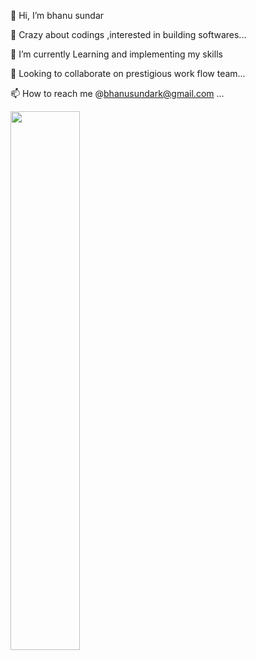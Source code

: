 👋 Hi, I’m bhanu sundar

👀 Crazy about codings ,interested in building softwares...

🌱 I’m currently Learning and implementing my skills

💞️ Looking to collaborate on prestigious work flow team...

📫 How to reach me @bhanusundark@gmail.com ...


<img align="left" width="47%" src="https://github-readme-stats.vercel.app/api/top-langs/?username=Sundar321&layout=compact" />
<!--<img align="left" width="47%" src="https://github-readme-stats.vercel.app/api?username=Sundar321&show_icons=true&theme=radical" />>

   
